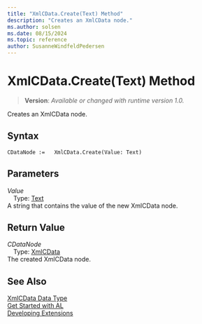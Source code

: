 ```yaml
---
title: "XmlCData.Create(Text) Method"
description: "Creates an XmlCData node."
ms.author: solsen
ms.date: 08/15/2024
ms.topic: reference
author: SusanneWindfeldPedersen
---
```

[//]: # (START>DO_NOT_EDIT)
[//]: # (IMPORTANT:Do not edit any of the content between here and the END>DO_NOT_EDIT.)
[//]: # (Any modifications should be made in the .xml files in the ModernDev repo.)
# XmlCData.Create(Text) Method
> **Version**: _Available or changed with runtime version 1.0._

Creates an XmlCData node.


## Syntax
```AL
CDataNode :=   XmlCData.Create(Value: Text)
```
## Parameters
*Value*  
&emsp;Type: [Text](../text/text-data-type.md)  
A string that contains the value of the new XmlCData node.  


## Return Value
*CDataNode*  
&emsp;Type: [XmlCData](xmlcdata-data-type.md)  
The created XmlCData node.


[//]: # (IMPORTANT: END>DO_NOT_EDIT)
## See Also
[XmlCData Data Type](xmlcdata-data-type.md)  
[Get Started with AL](../../devenv-get-started.md)  
[Developing Extensions](../../devenv-dev-overview.md)